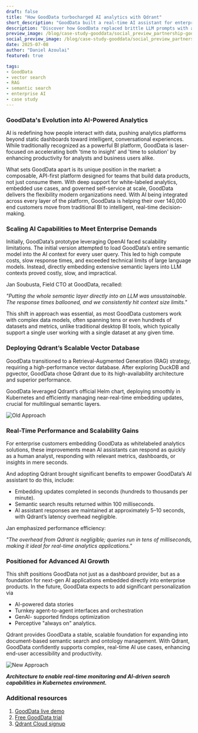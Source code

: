 ```yaml
---
draft: false
title: "How GoodData turbocharged AI analytics with Qdrant"
short_description: "GoodData built a real-time AI assistant for enterprise BI using Qdrant’s blazing-fast vector search."
description: "Discover how GoodData replaced brittle LLM prompts with a scalable RAG pipeline powered by Qdrant, reducing latency and enabling real-time AI analytics."
preview_image: /blog/case-study-gooddata/social_preview_partnership-gooddata.jpg
social_preview_image: /blog/case-study-gooddata/social_preview_partnership-gooddata.jpg
date: 2025-07-08
author: "Daniel Azoulai"
featured: true

tags:
- GoodData
- vector search
- RAG
- semantic search
- enterprise AI
- case study
---
```


### GoodData's Evolution into AI-Powered Analytics

AI is redefining how people interact with data, pushing analytics platforms beyond static dashboards toward intelligent, conversational experiences. While traditionally recognized as a powerful BI platform, GoodData is laser-focused on accelerating both 'time to insight' and 'time to solution' by enhancing productivity for analysts and business users alike. 

What sets GoodData apart is its unique position in the market: a composable, API-first platform designed for teams that build data products, not just consume them. With deep support for white-labeled analytics, embedded use cases, and governed self-service at scale, GoodData delivers the flexibility modern organizations need. With AI being integrated across every layer of the platform, GoodData is helping their over 140,000 end customers move from traditional BI to intelligent, real-time decision-making.

### Scaling AI Capabilities to Meet Enterprise Demands

Initially, GoodData’s prototype leveraging OpenAI faced scalability limitations. The initial version attempted to load GoodData’s entire semantic model into the AI context for every user query. This led to high compute costs, slow response times, and exceeded technical limits of large language models. Instead, directly embedding extensive semantic layers into LLM contexts proved costly, slow, and impractical.

Jan Soubusta, Field CTO at GoodData, recalled:

*"Putting the whole semantic layer directly into an LLM was unsustainable. The response times ballooned, and we consistently hit context size limits."*

This shift in approach was essential, as most GoodData customers work with complex data models, often spanning tens or even hundreds of datasets and metrics, unlike traditional desktop BI tools, which typically support a single user working with a single dataset at any given time.

### Deploying Qdrant’s Scalable Vector Database

GoodData transitioned to a Retrieval-Augmented Generation (RAG) strategy, requiring a high-performance vector database. After exploring DuckDB and pgvector, GoodData chose Qdrant due to its high-availability architecture and superior performance.

GoodData leveraged Qdrant’s official Helm chart, deploying smoothly in Kubernetes and efficiently managing near-real-time embedding updates, crucial for multilingual semantic layers.

![Old Approach](/blog/case-study-gooddata/gooddata-diagram-1.png)

### Real-Time Performance and Scalability Gains

For enterprise customers embedding GoodData as whitelabeled analytics solutions, these improvements mean AI assistants can respond as quickly as a human analyst, responding with relevant metrics, dashboards, or insights in mere seconds.

And adopting Qdrant brought significant benefits to empower GoodData’s AI assistant to do this, include:

* Embedding updates completed in seconds (hundreds to thousands per minute).  
* Semantic search results returned within 100 milliseconds.  
* AI assistant responses are maintained at approximately 5–10 seconds, with Qdrant’s latency overhead negligible.

Jan emphasized performance efficiency:

*"The overhead from Qdrant is negligible; queries run in tens of milliseconds, making it ideal for real-time analytics applications."*

### Positioned for Advanced AI Growth

This shift positions GoodData not just as a dashboard provider, but as a foundation for next-gen AI applications embedded directly into enterprise products. In the future, GoodData expects to add significant personalization via

* AI-powered data stories  
* Turnkey agent-to-agent interfaces and orchestration  
* GenAI- supported findops optimization  
* Perceptive "always on" analytics.

Qdrant provides GoodData a stable, scalable foundation for expanding into document-based semantic search and ontology management. With Qdrant, GoodData confidently supports complex, real-time AI use cases, enhancing end-user accessibility and productivity.

![New Approach](/blog/case-study-gooddata/gooddata-diagram-2.png)

***Architecture to enable real-time monitoring and AI-driven search capabilities in Kubernetes environment.***

### Additional resources

1. [GoodData live demo](https://www.gooddata.com/request-a-demo/)  
2. [Free GoodData trial](https://registration.cloud.gooddata.com/register?_gl=1*oqcu0a*_gcl_au*MTk0NDk5NjYyOC4xNzIzNzI2Njk4)  
3. [Qdrant Cloud signup](https://cloud.qdrant.io/signup)
